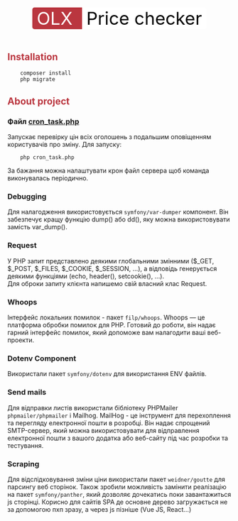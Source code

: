 <div align="center" style="margin-top: 50px; margin-bottom: 50px">
<span style="border-top-left-radius: 5px; border-bottom-left-radius: 5px; background-color: #ba363f; font-size: 40px; width: 100px; padding-left: 10px; padding-right: 10px; color: white">
OLX
</span>
<span style="border-top-right-radius: 5px; border-bottom-right-radius: 5px; background-color: white; font-size: 40px; width: 100px; padding-left: 10px; padding-right: 10px; color: black">
Price checker
</span>
</div>

## <h2 style="color:#ba363f">Installation</h2>
``` 
    composer install
    php migrate
```

## <h2 style="color:#ba363f">About project</h2>

### Файл [cron_task.php](cron_task.php) 
Запускає перевірку цін всіх оголошень з подальшим оповіщенням користувачів про зміну.
Для запуску:
``` 
    php cron_task.php
```
За бажання можна налаштувати крон файл сервера щоб команда виконувалась періодично.

### Debugging
Для налагодження використовується `symfony/var-dumper` компонент. Він забезпечує кращу функцію dump() або dd(), яку можна використовувати замість var_dump().

### Request
У PHP запит представлено деякими глобальними змінними ($_GET, $_POST, $_FILES, $_COOKIE, $_SESSION, ...), а відповідь генерується деякими функціями (echo, header(), setcookie(), ...).
<br> Для оброки запиту клієнта напишемо свій власний клас Request.

### Whoops
Інтерфейс локальних помилок - пакет `filp/whoops`. Whoops — це платформа обробки помилок для PHP. Готовий до роботи, він надає гарний інтерфейс помилок, який допоможе вам налагодити ваші веб-проекти.

### Dotenv Component
Використали пакет `symfony/dotenv` для використання ENV файлів.

### Send mails
Для відправки листів використали бібліотеку PHPMailer `phpmailer/phpmailer` і Mailhog.
MailHog - це інструмент для перехоплення та перегляду електронної пошти в розробці. Він надає спрощений SMTP-сервер, який можна використовувати для відправлення електронної пошти з вашого додатка або веб-сайту під час розробки та тестування.

### Scraping
Для відслідковування зміни ціни використали пакет `weidner/goutte` для парсингу веб сторінок. Також зробили можливість замінити реалізацію на пакет `symfony/panther`, який дозволяє дочекатись поки завантажиться js сторінці. Корисно для сайтів SPA де основне дерево загружається не за допомогою пхп зразу, а через js пізніше (Vue JS, React...)